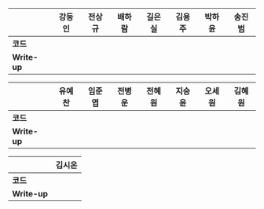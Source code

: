 |              | 강둥인 | 전상규 | 배하람 | 길은실 | 김용주 | 박하윤 | 송진범 |
| ------------ | ------ | ------ | ------ | ------ | ------ | ------ | ------ |
| **코드**     |        |        |        |        |        |        |        |
| **Write-up** |        |        |        |        |        |        |        |

|              | 유예찬 | 임준엽 | 전병운 | 전혜원 | 지승윤 | 오세원 | 김혜원 |
| ------------ | ------ | ------ | ------ | ------ | ------ | ------ | ------ |
| **코드**     |        |        |        |        |        |        |        |
| **Write-up** |        |        |        |        |        |        |        |

|              | 김시온 |
| ------------ | :----: |
| **코드**     |        |
| **Write-up** |        |

